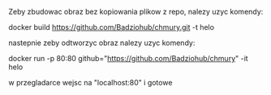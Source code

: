 Zeby zbudowac obraz bez kopiowania plikow z repo, nalezy uzyc komendy:

docker build https://github.com/Badziohub/chmury.git -t helo

nastepnie zeby odtworzyc obraz nalezy uzyc komendy:

docker run -p 80:80 github="https://github.com/Badziohub/chmury" -it helo

w przegladarce wejsc na "localhost:80" i gotowe

